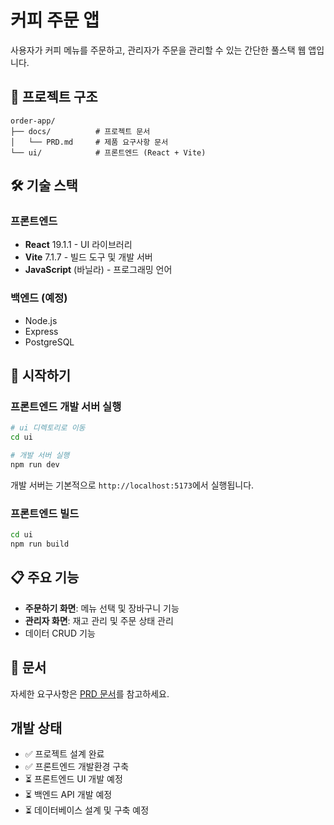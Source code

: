 # 커피 주문 앱

사용자가 커피 메뉴를 주문하고, 관리자가 주문을 관리할 수 있는 간단한 풀스택 웹 앱입니다.

## 📁 프로젝트 구조

```
order-app/
├── docs/          # 프로젝트 문서
│   └── PRD.md     # 제품 요구사항 문서
└── ui/            # 프론트엔드 (React + Vite)
```

## 🛠 기술 스택

### 프론트엔드
- **React** 19.1.1 - UI 라이브러리
- **Vite** 7.1.7 - 빌드 도구 및 개발 서버
- **JavaScript** (바닐라) - 프로그래밍 언어

### 백엔드 (예정)
- Node.js
- Express
- PostgreSQL

## 🚀 시작하기

### 프론트엔드 개발 서버 실행

```bash
# ui 디렉토리로 이동
cd ui

# 개발 서버 실행
npm run dev
```

개발 서버는 기본적으로 `http://localhost:5173`에서 실행됩니다.

### 프론트엔드 빌드

```bash
cd ui
npm run build
```

## 📋 주요 기능

- **주문하기 화면**: 메뉴 선택 및 장바구니 기능
- **관리자 화면**: 재고 관리 및 주문 상태 관리
- 데이터 CRUD 기능

## 📖 문서

자세한 요구사항은 [PRD 문서](docs/PRD.md)를 참고하세요.

## 개발 상태

- ✅ 프로젝트 설계 완료
- ✅ 프론트엔드 개발환경 구축
- ⏳ 프론트엔드 UI 개발 예정
- ⏳ 백엔드 API 개발 예정
- ⏳ 데이터베이스 설계 및 구축 예정

